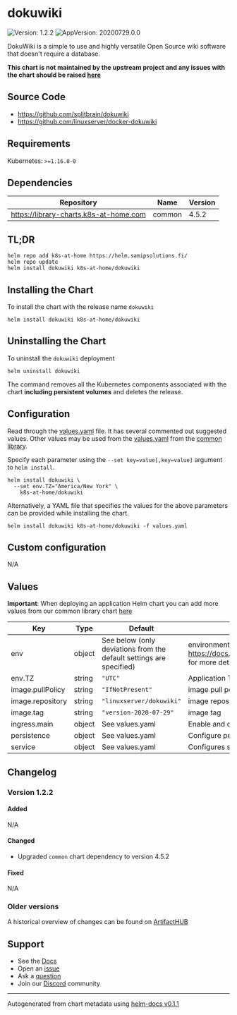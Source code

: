 # dokuwiki

![Version: 1.2.2](https://img.shields.io/badge/Version-1.2.2-informational?style=flat-square) ![AppVersion: 20200729.0.0](https://img.shields.io/badge/AppVersion-20200729.0.0-informational?style=flat-square)

DokuWiki is a simple to use and highly versatile Open Source wiki software that doesn't require a database.

**This chart is not maintained by the upstream project and any issues with the chart should be raised [here](https://github.com/samipsolutions/helm-charts/issues/new/choose)**

## Source Code

* <https://github.com/splitbrain/dokuwiki>
* <https://github.com/linuxserver/docker-dokuwiki>

## Requirements

Kubernetes: `>=1.16.0-0`

## Dependencies

| Repository | Name | Version |
|------------|------|---------|
| https://library-charts.k8s-at-home.com | common | 4.5.2 |

## TL;DR

```console
helm repo add k8s-at-home https://helm.samipsolutions.fi/
helm repo update
helm install dokuwiki k8s-at-home/dokuwiki
```

## Installing the Chart

To install the chart with the release name `dokuwiki`

```console
helm install dokuwiki k8s-at-home/dokuwiki
```

## Uninstalling the Chart

To uninstall the `dokuwiki` deployment

```console
helm uninstall dokuwiki
```

The command removes all the Kubernetes components associated with the chart **including persistent volumes** and deletes the release.

## Configuration

Read through the [values.yaml](./values.yaml) file. It has several commented out suggested values.
Other values may be used from the [values.yaml](https://github.com/k8s-at-home/library-charts/tree/main/charts/stable/common/values.yaml) from the [common library](https://github.com/k8s-at-home/library-charts/tree/main/charts/stable/common).

Specify each parameter using the `--set key=value[,key=value]` argument to `helm install`.

```console
helm install dokuwiki \
  --set env.TZ="America/New York" \
    k8s-at-home/dokuwiki
```

Alternatively, a YAML file that specifies the values for the above parameters can be provided while installing the chart.

```console
helm install dokuwiki k8s-at-home/dokuwiki -f values.yaml
```

## Custom configuration

N/A

## Values

**Important**: When deploying an application Helm chart you can add more values from our common library chart [here](https://github.com/k8s-at-home/library-charts/tree/main/charts/stable/common)

| Key | Type | Default | Description |
|-----|------|---------|-------------|
| env | object | See below (only deviations from the default settings are specified) | environment variables. See [image docs](https://docs.kanboard.org/en/latest/admin_guide/docker.html#environment-variables) and [application docs](# https://docs.kanboard.org/en/latest/admin_guide/config_file.html) for more details. |
| env.TZ | string | `"UTC"` | Application Timezone |
| image.pullPolicy | string | `"IfNotPresent"` | image pull policy |
| image.repository | string | `"linuxserver/dokuwiki"` | image repository |
| image.tag | string | `"version-2020-07-29"` | image tag |
| ingress.main | object | See values.yaml | Enable and configure ingress settings for the chart under this key. |
| persistence | object | See values.yaml | Configure persistence settings for the chart under this key. |
| service | object | See values.yaml | Configures service settings for the chart. |

## Changelog

### Version 1.2.2

#### Added

N/A

#### Changed

* Upgraded `common` chart dependency to version 4.5.2

#### Fixed

N/A

### Older versions

A historical overview of changes can be found on [ArtifactHUB](https://artifacthub.io/packages/helm/k8s-at-home/dokuwiki?modal=changelog)

## Support

- See the [Docs](https://docs.k8s-at-home.com/our-helm-charts/getting-started/)
- Open an [issue](https://github.com/samipsolutions/helm-charts/issues/new/choose)
- Ask a [question](https://github.com/k8s-at-home/organization/discussions)
- Join our [Discord](https://discord.gg/sTMX7Vh) community

----------------------------------------------
Autogenerated from chart metadata using [helm-docs v0.1.1](https://github.com/k8s-at-home/helm-docs/releases/v0.1.1)
